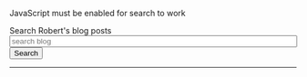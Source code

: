 <noscript>JavaScript must be enabled for search to work</noscript>
<div>Search Robert's blog posts</div>
<div id="searchbox">
<input id="query" type="text" value="" size="60" placeholder="search blog"> <input id="search" type="submit" value="Search"></div>
<hr>
<div id="results"></div>
